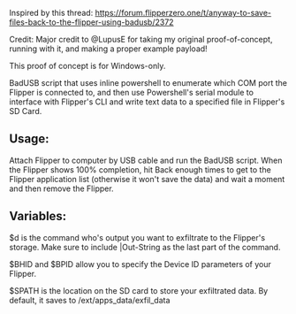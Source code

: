 Inspired by this thread: https://forum.flipperzero.one/t/anyway-to-save-files-back-to-the-flipper-using-badusb/2372

Credit: Major credit to @LupusE for taking my original proof-of-concept, running with it, and making a proper example payload!

This proof of concept is for Windows-only.

BadUSB script that uses inline powershell to enumerate which COM port the Flipper is connected to,
and then use Powershell's serial module to interface with Flipper's CLI and write text data to a specified file in Flipper's SD Card.

## Usage:
Attach Flipper to computer by USB cable and run the BadUSB script.  When the Flipper shows 100% completion, hit Back enough times to get to the Flipper application list (otherwise it won't save the data) and wait a moment and then remove the Flipper.

## Variables:
$d is the command who's output you want to exfiltrate to the Flipper's storage. Make sure to include |Out-String  as the last part of the command.

$BHID and $BPID allow you to specify the Device ID parameters of your Flipper.

$SPATH is the location on the SD card to store your exfiltrated data. By default, it saves to /ext/apps_data/exfil_data
